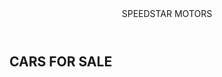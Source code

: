 <html><head><title><h1>SpeedStar Motors<h1></title></head><body><header>SPEEDSTAR MOTORS</header><section><h2>CARS FOR SALE</h2></body></html>


